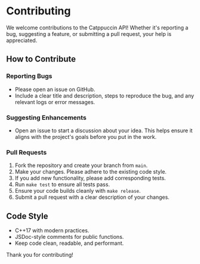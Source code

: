 # Contributing

We welcome contributions to the Catppuccin API! Whether it's reporting a bug, suggesting a feature, or submitting a pull request, your help is appreciated.

## How to Contribute

### Reporting Bugs

- Please open an issue on GitHub.
- Include a clear title and description, steps to reproduce the bug, and any relevant logs or error messages.

### Suggesting Enhancements

- Open an issue to start a discussion about your idea. This helps ensure it aligns with the project's goals before you put in the work.

### Pull Requests

1. Fork the repository and create your branch from `main`.
2. Make your changes. Please adhere to the existing code style.
3. If you add new functionality, please add corresponding tests.
4. Run `make test` to ensure all tests pass.
5. Ensure your code builds cleanly with `make release`.
6. Submit a pull request with a clear description of your changes.

## Code Style

- C++17 with modern practices.
- JSDoc-style comments for public functions.
- Keep code clean, readable, and performant.

Thank you for contributing!
